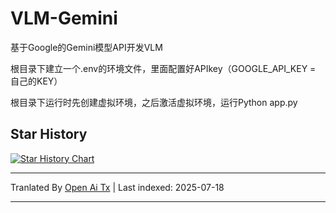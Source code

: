 # VLM-Gemini
基于Google的Gemini模型API开发VLM

根目录下建立一个.env的环境文件，里面配置好APIkey（GOOGLE_API_KEY = 自己的KEY）

根目录下运行时先创建虚拟环境，之后激活虚拟环境，运行Python app.py


## Star History

[![Star History Chart](https://api.star-history.com/svg?repos=DEEP3LEARNING/VLM-Gemini&type=Date)](https://www.star-history.com/#DEEP3LEARNING/VLM-Gemini&Date)


---

Tranlated By [Open Ai Tx](https://github.com/OpenAiTx/OpenAiTx) | Last indexed: 2025-07-18

---